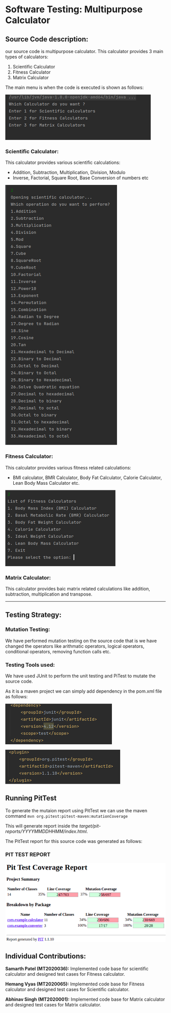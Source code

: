 # Software Testing: Multipurpose Calculator

## Source Code description:

our source code is multipurpose calculator. This calculator provides 3 main types of calculators:

1. Scientific Calculator
1. Fitness Calculator
1. Matrix Calculator

The main menu is when the code is executed is shown as follows:

![Main Menu](https://github.com/printSamarth/Software-Testing/blob/master/Image/main_menu.png)

### Scientific Calculator:
This calculator provides various scientific calculations:

* Addition, Subtraction, Multiplication, Division, Modulo
* Inverse, Factorial, Square Root, Base Conversion of numbers etc

![Scientific Calculator](https://github.com/printSamarth/Software-Testing/blob/master/Image/scientific.png)


### Fitness Calculator:
This calculator provides various fitness related calculations:

* BMI calculator, BMR Calculator, Body Fat Calculator, Calorie Calculator, Lean Body Mass Calculator etc.

![Fitness Calculator](https://github.com/printSamarth/Software-Testing/blob/master/Image/fitness.png)


### Matrix Calculator:

This calculator provides baic matrix related calculations like addition, subtraction, multiplication and transpose.

---
## Testing Strategy:

### Mutation Testing: 
We have performed mutation testing on the source code that is we have changed the operators like arithmatic operators, logical operators, conditional operators, removing function calls etc. 

### Testing Tools used:
We have used JUnit to perform the unit testing and PiTest to mutate the source code. 

As it is a maven project we can simply add dependency in the pom.xml file as follows:

![JUnit](https://github.com/printSamarth/Software-Testing/blob/master/Image/junit.png)

![PitTest](https://github.com/printSamarth/Software-Testing/blob/master/Image/pitTest.png)

## Running PitTest
To generate the mutaion report using PitTest we can use the maven command `mvn org.pitest:pitest-maven:mutationCoverage`

This will generate report inside the <em>target/pit-reports/YYYYMMDDHHMM/index.html</em>.

The PitTest report for this source code was generated as follows:

### PIT TEST REPORT 

![Pit Report](https://github.com/printSamarth/Software-Testing/blob/master/Image/pit-report.png)

## Individual Contributions:

<strong>Samarth Patel (MT2020036):</strong>
Implemented code base for scientific calculator and designed test cases for Fitness calculator.

<strong>Hemang Vyas (MT2020065):</strong>
Implemented code base for Fitness calculator and designed test cases for Scientific calculator.

<strong>Abhinav Singh (MT2020001):</strong>
Implemented code base for Matrix calculator and designed test cases for Matrix calculator.

